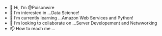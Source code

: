 - 👋 Hi, I’m @Poisonwire
- 👀 I’m interested in ...Data Science!
- 🌱 I’m currently learning ...Amazon Web Services and Python!
- 💞️ I’m looking to collaborate on ...Server Developement and Netwworking
- 📫 How to reach me ...

<!---
Poisonwire/Poisonwire is a ✨ special ✨ repository because its `README.md` (this file) appears on your GitHub profile.
You can click the Preview link to take a look at your changes.
--->
